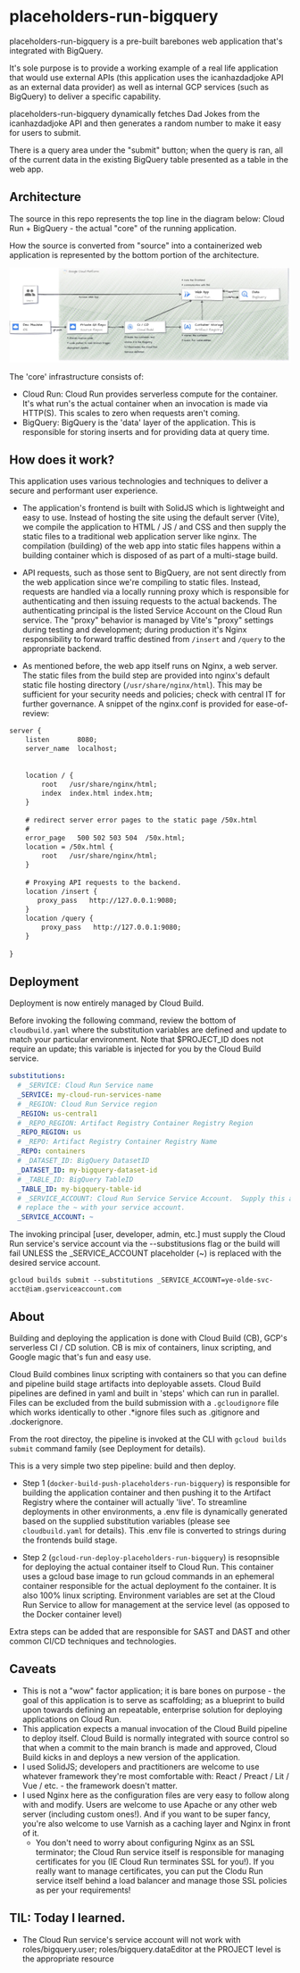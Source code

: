 # placeholders-run-bigquery
placeholders-run-bigquery is a pre-built barebones web application that's integrated with BigQuery.  

It's sole purpose is to provide a working example of a real life application that would use external APIs (this application uses the icanhazdadjoke API as an external data provider) as well as internal GCP services (such as BigQuery) to deliver a specific capability.  

placeholders-run-bigquery dynamically fetches Dad Jokes from the icanhazdadjoke API and then generates a random number to make it easy for users to submit.  

There is a query area under the "submit" button; when the query is ran, all of the current data in the existing BigQuery table presented as a table in the web app.  

## Architecture
The source in this repo represents the top line in the diagram below:  Cloud Run + BigQuery - the actual "core" of the running application.  

How the source is converted from "source" into a containerized web application is represented by the bottom portion of the architecture.  

![Alt text](data-driven-web-apps.jpg)

The 'core' infrastructure consists of:
- Cloud Run:  Cloud Run provides serverless compute for the container.  It's what run's the actual container when an invocation is made via HTTP(S).  This scales to zero when requests aren't coming.
- BigQuery:  BigQuery is the 'data' layer of the application. This is responsible for storing inserts and for providing data at query time.  

## How does it work?
This application uses various technologies and techniques to deliver a secure and performant user experience.

- The application's frontend is built with SolidJS which is lightweight and easy to use.  Instead of hosting the site using the default server (Vite), we compile the application to HTML / JS / and CSS and then supply the static files to a traditional web application server like nginx.  The compilation (building) of the web app into static files happens within a building container which is disposed of as part of a multi-stage build.

- API requests, such as those sent to BigQuery, are not sent directly from the web application since we're compiling to static files.  Instead, requests are handled via a locally running proxy which is responsible for authenticating and then issuing requests to the actual backends.  The authenticating principal is the listed Service Account on the Cloud Run service.  The "proxy" behavior is managed by Vite's "proxy" settings during testing and development; during production it's Nginx responsibility to forward traffic destined from `/insert` and `/query` to the appropriate backend.  

- As mentioned before, the web app itself runs on Nginx, a web server.  The static files from the build step are provided into nginx's default static file hosting directory (`/usr/share/nginx/html`).  This may be sufficient for your security needs and policies; check with central IT for further governance.  A snippet of the nginx.conf is provided for ease-of-review:

```
server {
    listen       8080;
    server_name  localhost;


    location / {
        root   /usr/share/nginx/html;
        index  index.html index.htm;
    }

    # redirect server error pages to the static page /50x.html
    #
    error_page   500 502 503 504  /50x.html;
    location = /50x.html {
        root   /usr/share/nginx/html;
    }

    # Proxying API requests to the backend.    
    location /insert {
       proxy_pass   http://127.0.0.1:9080;
    }
    location /query {
        proxy_pass   http://127.0.0.1:9080;
    }

}
```

## Deployment

Deployment is now entirely managed by Cloud Build.  

Before invoking the following command, review the bottom of `cloudbuild.yaml` where the substitution variables are defined and update to match your particular environment.  Note that $PROJECT_ID does not require an update; this variable is injected for you by the Cloud Build service.  

```yaml
substitutions:
  # _SERVICE: Cloud Run Service name
  _SERVICE: my-cloud-run-services-name
  # _REGION: Cloud Run Service region
  _REGION: us-central1
  # _REPO_REGION: Artifact Registry Container Registry Region
  _REPO_REGION: us
  # _REPO: Artifact Registry Container Registry Name
  _REPO: containers
  # _DATASET_ID: BigQuery DatasetID
  _DATASET_ID: my-bigquery-dataset-id
  # _TABLE_ID: BigQuery TableID
  _TABLE_ID: my-bigquery-table-id
  # _SERVICE_ACCOUNT: Cloud Run Service Service Account.  Supply this at build time via substitutions or
  # replace the ~ with your service account.  
  _SERVICE_ACCOUNT: ~
```

The invoking principal [user, developer, admin, etc.] must supply the Cloud Run service's service account via the --substitusions flag or the build will fail UNLESS the _SERVICE_ACCOUNT placeholder (~) is replaced with the desired service account.  

```shell
gcloud builds submit --substitutions _SERVICE_ACCOUNT=ye-olde-svc-acct@iam.gserviceaccount.com
```


## About

Building and deploying the application is done with Cloud Build (CB), GCP's serverless CI / CD solution.  CB is mix of containers, linux scripting, and Google magic that's fun and easy use.  

Cloud Build combines linux scripting with containers so that you can define and pipeline build stage artifacts into deployable assets.  Cloud Build pipelines are defined in yaml and built in 'steps' which can run in parallel.  Files can be excluded from the build submission with a `.gcloudignore` file which works identically to other .*ignore files such as .gitignore and .dockerignore.  

From the root directoy, the pipeline is invoked at the CLI with `gcloud builds submit` command family (see Deployment for details). 

This is a very simple two step pipeline: build and then deploy.
- Step 1 (`docker-build-push-placeholders-run-bigquery`) is responsible for building the application container and then pushing it to the Artifact Registry where the container will actually 'live'. To streamline deployments in other environments, a .env file is dynamically generated based on the supplied substitution variables (please see `cloudbuild.yaml` for details).  This .env file is converted to strings during the frontends build stage.  


- Step 2 (`gcloud-run-deploy-placeholders-run-bigquery`) is resopnsible for deploying the actual container itself to Cloud Run.  This container uses a gcloud base image to run gcloud commands in an ephemeral container responsible for the actual deployment fo the container. It is also 100% linux scripting.  Environment variables are set at the Cloud Run Service to allow for management at the service level (as opposed to the Docker container level)

Extra steps can be added that are responsible for SAST and DAST and other common CI/CD techniques and technologies.  

## Caveats 
- This is not a "wow" factor application; it is bare bones on purpose - the goal of this application is to serve as scaffolding; as a blueprint to build upon towards defining an repeatable, enterprise solution for deploying applications on Cloud Run. 
- This application expects a manual invocation of the Cloud Build pipeline to deploy itself.  Cloud Build is normally integrated with source control so that when a commit to the main branch is made and approved, Cloud Build kicks in and deploys a new version of the application.  
- I used SolidJS; developers and practitioners are welcome to use whatever framework they're most comfortable with:  React / Preact / Lit / Vue / etc. - the framework doesn't matter.  
- I used Nginx here as the configuration files are very easy to follow along with and modify.  Users are welcome to use Apache or any other web server (including custom ones!).  And if you want to be super fancy, you're also welcome to use Varnish as a caching layer and Nginx in front of it.
  - You don't need to worry about configuring Nginx as an SSL terminator; the Cloud Run service itself is responsible for managing certificates for you (IE Cloud Run terminates SSL for you!).  If you really want to manage certificates, you can put the Clodu Run service itself behind a load balancer and manage those SSL policies as per your requirements!


## TIL: Today I learned.
- The Cloud Run service's service account will not work with roles/bigquery.user;  roles/bigquery.dataEditor at the PROJECT level is the appropriate resource